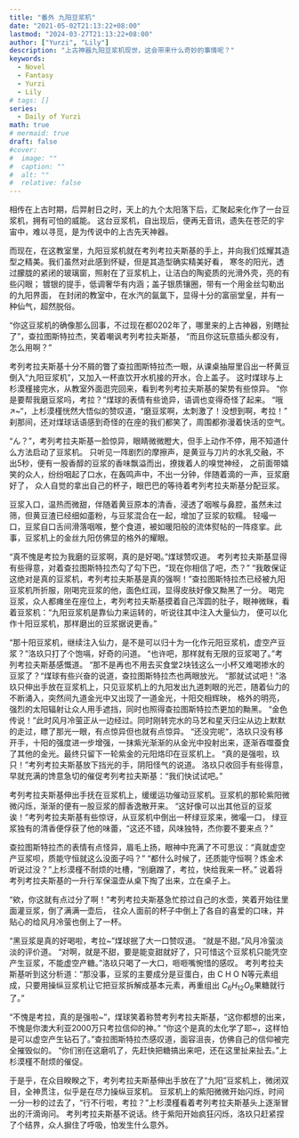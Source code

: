 ```yaml
---
title: "番外 九阳豆浆机"
date: "2021-05-02T21:13:22+08:00"
lastmod: "2024-03-27T21:13:22+08:00"
author: ["Yurzi", "Lily"]
description: "上古神器九阳豆浆机现世，这会带来什么奇妙的事情呢？"
keywords:
  - Novel
  - Fantasy
  - Yurzi
  - Lily
# tags: []
series:
  - Daily of Yurzi
math: true
# mermaid: true
draft: false
#cover:
#  image: ""
#  caption: ""
#  alt: ""
#  relative: false
---
```


相传在上古时期，后羿射日之时，天上的九个太阳落下后，汇聚起来化作了一台豆浆机，拥有可怕的威能。
这台豆浆机，自出现后，便再无音讯，遗失在苍茫的宇宙中，难以寻觅，是为传说中的上古先天神器。

而现在，在这教室里，九阳豆浆机就在考列考拉夫斯基的手上，并向我们炫耀其造型之精美。我们虽然对此感到怀疑，但是其造型确实精美好看，
寒冬的阳光，透过朦胧的紧闭的玻璃窗，照射在了豆浆机上，让洁白的陶瓷质的光滑外壳，亮的有些闪眼；
镀银的提手，低调奢华有内涵；盖子银质镶圈，带有一个用金丝勾勒出的九阳界面，
在封闭的教室中，在水汽的氤氲下，显得十分的富丽堂皇，并有一种仙气，超然脱俗。

“你这豆浆机的确像那么回事，不过现在都0202年了，哪里来的上古神器，别瞎扯了”，查拉图斯特拉杰，笑着嘲讽考列考拉夫斯基，
“而且你这玩意插头都没有，怎么用啊？”

考列考拉夫斯基十分不屑的瞥了查拉图斯特拉杰一眼，从课桌抽屉里舀出一杯黄豆倒入“九阳豆浆机”，又加入一杯直饮开水机接的开水，合上盖子。
这时煤球与上杉漠槿接完水，从教室外面逛完回来，看到考列考拉夫斯基的架势有些惊异。
“你是要帮我磨豆浆吗，考拉？”煤球的表情有些诡异，语调也变得奇怪了起来。
“哦↗~“，上杉漠槿恍然大悟似的赞叹道，“磨豆浆啊，太刺激了！没想到啊，考拉！”
刹那间，还对煤球话语感到奇怪的在座的我们都笑了，周围都弥漫着快活的空气。

“ん？”，考列考拉夫斯基一脸惊异，眼睛微微瞪大，但手上动作不停，用不知道什么方法启动了豆浆机。
只听见一阵剧烈的摩擦声，是黄豆与刀片的水乳交融，不出5秒，便有一股香醇的豆浆的香味飘溢而出，撩拨着人的嗅觉神经，
之前面带嬉笑的众人，纷纷咽起了口水，在轰鸣声中，不出一分钟，伴随着滴的一声，豆浆磨好了，
众人自觉的拿出自己的杯子，眼巴巴的等待着考列考拉夫斯基分配豆浆。

豆浆入口，温热而微甜，伴随着黄豆原本的清香，浸透了咽喉与鼻腔，虽然未过筛，但黄豆渣已经细如齑粉，与豆浆混合在一起，增加了豆浆的软糯。
轻嘬一口，豆浆自口舌间滑落咽喉，整个食道，被如暖阳般的流体熨帖的一阵痉挛。此事，豆浆机上的金丝九阳仿佛显的格外的耀眼。

“真不愧是考拉为我磨的豆浆啊，真的是好喝。”煤球赞叹道。
考列考拉夫斯基显得有些得意，对着查拉图斯特拉杰勾了勾下巴，“现在你相信了吧，杰？”
“我敢保证这绝对是真的豆浆机，考列考拉夫斯基是真的强啊！”查拉图斯特拉杰已经被九阳豆浆机所折服，刚喝完豆浆的他，面色红润，显得皮肤好像又黝黑了一分。
喝完豆浆，众人都瘫坐在座位上，考列考拉夫斯基摸着自己浑圆的肚子，眼神微眯，看着豆浆机：“九阳豆浆机是靠仙力来运转的，听说往其中注入大量仙力，
便可以化作十阳豆浆机，那样磨出的豆浆据说更香。”

“那十阳豆浆机，继续注入仙力，是不是可以归十为一化作元阳豆浆机，虚空产豆浆？”洛玖只打了个饱嗝，好奇的问道。
“也许吧，那样就有无限的豆浆喝了。”考列考拉夫斯基感慨道。
“那不是再也不用去买食堂2块钱这么一小杯又难喝掺水的豆浆了？“煤球有些兴奋的说道，查拉图斯特拉杰也两眼放光。
“那就试试吧！”洛玖只伸出手放在豆浆机上，只见豆浆机上的九阳发出九道刺眼的光芒，随着仙力的不断涌入，突然间九道金光中又出现了一道金光，十阳交相辉映，
格外的明亮，强烈的太阳辐射让众人用手遮挡，同时也照得查拉图斯特拉杰更加的黝黑。
“金色传说！”此时风月冷萤正从一边经过。同时刚转完水的马艺和星天归尘从边上默默的走过，瞟了那光一眼，有点惊异但也就有点惊异。
“还没完呢“，洛玖只没有移开手，十阳的强度进一步增强，一抹紫光渐渐的从金光中投射出来，逐渐吞噬蚕食了其他的金光。最终只留下一轮紫金的元阳烙印在豆浆机上。
“真的是强啦，玖只！”考列考拉夫斯基放下挡光的手，阴阳怪气的说道。
洛玖只收回手有些得意，早就充满的馋意急切的催促考列考拉夫斯基：“我们快试试吧。”

考列考拉夫斯基伸出手抚在豆浆机上，缓缓运功催动豆浆机。豆浆机的那轮紫阳微微闪烁，渐渐的便有一股豆浆的醇香逸散开来。
“这好像可以出其他豆的豆浆诶！”考列考拉夫斯基有些惊讶，从豆浆机中倒出一杯绿豆浆来，微嘬一口，
绿豆浆独有的清香便俘获了他的味蕾，“这还不错，风味独特，杰你要不要来点？”

查拉图斯特拉杰的表情有点怪异，眉毛上扬，眼神中充满了不可思议：“真就虚空产豆浆呗，质能守恒就这么没面子吗？”
“都什么时候了，还质能守恒啊？炼金术听说过没？”上杉漠槿不耐烦的吐槽，“别磨蹭了，考拉，快给我来一杯。”
说着将考列考拉夫斯基的一升行军保温壶从桌下掏了出来，立在桌子上。

“欸，你这就有点过分了啊！”考列考拉夫斯基急忙掠过自己的水壶，笑着开始往里面灌豆浆，倒了满满一壶后，
往众人面前的杯子中倒上了各自的喜爱的口味，并贴心的给风月冷萤也倒上了一杯。

“黑豆浆是真的好喝啦，考拉~”煤球抿了大一口赞叹道。
“就是不甜。”风月冷萤淡淡的评价道。
“对啊，就是不甜，要是能变甜就好了，只可惜这个豆浆机只能凭空产生豆浆，不能虚空产糖。”洛玖只喝了一大口，咂咂嘴惋惜的感叹。
考列考拉夫斯基听到这分析道：“那没事，豆浆的主要成分是豆蛋白，由 C H O N等元素组成，只要用操纵豆浆机让它把豆浆拆解成基本元素，再重组出 $C_6H_{12}O_6$果糖就行了。”

“不愧是考拉，真的是强啦~”，煤球笑着称赞考列考拉夫斯基，“这你都想的出来，不愧是你澳大利亚2000万只考拉信仰的神。”
“你这个是真的太化学了耶~，这样怕是可以虚空产生钻石了。”查拉图斯特拉杰感叹道，面容沮丧，仿佛自己的信仰被完全摧毁似的。
“你们别在这磨叽了，先赶快把糖搞出来吧，还在这里扯来扯去。”上杉漠槿不耐烦的催促。

于是乎，在众目睽睽之下，考列考拉夫斯基伸出手放在了“九阳”豆浆机上，微闭双目，全神贯注，似乎是在尽力操纵豆浆机。
豆浆机上的紫阳微微开始闪烁，时间一分一秒的过去了，“行不行啦，考拉？”上杉漠槿看着考列考拉夫斯基头上逐渐冒出的汗滴询问。
考列考拉夫斯基不说话。终于紫阳开始疯狂闪烁，洛玖只赶紧捏了个结界，众人摒住了呼吸，怕发生什么意外。
